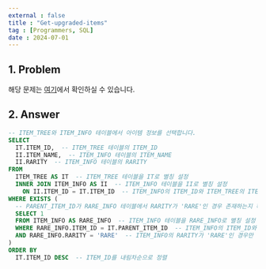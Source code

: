 ```yaml
---
external : false
title : "Get-upgraded-items"
tag : [Programmers, SQL]
date : 2024-07-01
---
```


## 1. Problem

해당 문제는 [여기](https://school.programmers.co.kr/learn/courses/30/lessons/273711)에서 확인하실 수 있습니다.

## 2. Answer

```sql
-- ITEM_TREE와 ITEM_INFO 테이블에서 아이템 정보를 선택합니다.
SELECT
  IT.ITEM_ID,  -- ITEM_TREE 테이블의 ITEM_ID
  II.ITEM_NAME,  -- ITEM_INFO 테이블의 ITEM_NAME
  II.RARITY  -- ITEM_INFO 테이블의 RARITY
FROM
  ITEM_TREE AS IT  -- ITEM_TREE 테이블을 IT로 별칭 설정
  INNER JOIN ITEM_INFO AS II  -- ITEM_INFO 테이블을 II로 별칭 설정
    ON II.ITEM_ID = IT.ITEM_ID  -- ITEM_INFO의 ITEM_ID와 ITEM_TREE의 ITEM_ID를 조인
WHERE EXISTS (
  -- PARENT_ITEM_ID가 RARE_INFO 테이블에서 RARITY가 'RARE'인 경우 존재하는지 확인
  SELECT 1
  FROM ITEM_INFO AS RARE_INFO  -- ITEM_INFO 테이블을 RARE_INFO로 별칭 설정
  WHERE RARE_INFO.ITEM_ID = IT.PARENT_ITEM_ID  -- ITEM_INFO의 ITEM_ID와 ITEM_TREE의 PARENT_ITEM_ID를 비교
  AND RARE_INFO.RARITY = 'RARE'  -- ITEM_INFO의 RARITY가 'RARE'인 경우만 선택
)
ORDER BY
  IT.ITEM_ID DESC  -- ITEM_ID를 내림차순으로 정렬
```
